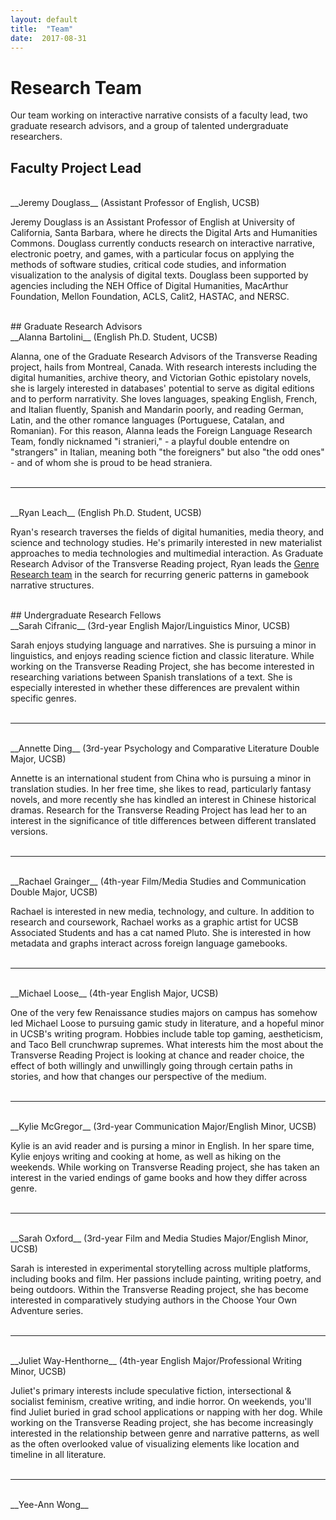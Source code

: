 ```yaml
---
layout: default
title:  "Team"
date:  2017-08-31
---
```


# Research Team

Our team working on interactive narrative consists of a faculty lead, two graduate research advisors, and a group of talented undergraduate researchers.

## Faculty Project Lead

<br>
__Jeremy Douglass__ (Assistant Professor of English, UCSB)

Jeremy Douglass is an Assistant Professor of English at University of California, Santa Barbara, where he directs the Digital Arts and Humanities Commons. Douglass currently conducts research on interactive narrative, electronic poetry, and games, with a particular focus on applying the methods of software studies, critical code studies, and information visualization to the analysis of digital texts. Douglass been supported by agencies including the NEH Office of Digital Humanities, MacArthur Foundation, Mellon Foundation, ACLS, Calit2, HASTAC, and NERSC.

<br>
## Graduate Research Advisors

<br>
__Alanna Bartolini__ (English Ph.D. Student, UCSB)

Alanna, one of the Graduate Research Advisors of the Transverse Reading project, hails from Montreal, Canada. With research interests including the digital humanities, archive theory, and Victorian Gothic epistolary novels, she is largely interested in databases' potential to serve as digital editions and to perform narrativity. She loves languages, speaking English, French, and Italian fluently, Spanish and Mandarin poorly, and reading German, Latin, and the other romance languages (Portuguese, Catalan, and Romanian). For this reason, Alanna leads the Foreign Language Research Team, fondly nicknamed "i stranieri," - a playful double entendre on "strangers" in Italian, meaning both "the foreigners" but also "the odd ones" - and of whom she is proud to be head straniera.
<br>
<br>
<hr>
<br>
__Ryan Leach__ (English Ph.D. Student, UCSB)

Ryan's research traverses the fields of digital humanities, media theory, and science and technology studies. He's primarily interested in new materialist approaches to media technologies and multimedial interaction. As Graduate Research Advisor of the Transverse Reading project, Ryan leads the [Genre Research team](https://jeremydouglass.github.io/transverse-gallery/research/2017/08/30/genre.html) in the search for recurring generic patterns in gamebook narrative structures. 

<br>
## Undergraduate Research Fellows

<br>
__Sarah Cifranic__ (3rd-year English Major/Linguistics Minor, UCSB)

Sarah enjoys studying language and narratives. She is pursuing a minor in linguistics, and enjoys reading science fiction and classic literature. While working on the Transverse Reading Project, she has become interested in researching variations between Spanish translations of a text. She is especially interested in whether these differences are prevalent within specific genres. 
<br>
<br>
<hr>
<br>
__Annette Ding__ (3rd-year Psychology and Comparative Literature Double Major, UCSB)

Annette is an international student from China who is pursuing a minor in translation studies. In her free time, she likes to read, particularly fantasy novels, and more recently she has kindled an interest in Chinese historical dramas. Research for the Transverse Reading Project has lead her to an interest in the significance of title differences between different translated versions.
<br>
<br>
<hr>
<br>
__Rachael Grainger__ (4th-year Film/Media Studies and Communication Double Major, UCSB)

Rachael is interested in new media, technology, and culture. In addition to research and coursework, Rachael works as a graphic artist for UCSB Associated Students and has a cat named Pluto. She is interested in how metadata and graphs interact across foreign language gamebooks.
<br>
<br>
<hr>
<br>
__Michael Loose__ (4th-year English Major, UCSB)

One of the very few Renaissance studies majors on campus has somehow led Michael Loose to pursuing gamic study in literature, and a hopeful minor in UCSB's writing program. Hobbies include table top gaming, aestheticism, and Taco Bell crunchwrap supremes. What interests him the most about the Transverse Reading Project is looking at chance and reader choice, the effect of both willingly and unwillingly going through certain paths in stories, and how that changes our perspective of the medium.
<br>
<br>
<hr>
<br>
__Kylie McGregor__ (3rd-year Communication Major/English Minor, UCSB)

Kylie is an avid reader and is pursing a minor in English. In her spare time, Kylie enjoys writing and cooking at home, as well as hiking on the weekends. While working on Transverse Reading project, she has taken an interest in the varied endings of game books and how they differ across genre. 
<br>
<br>
<hr>
<br>
__Sarah Oxford__ (3rd-year Film and Media Studies Major/English Minor, UCSB)

Sarah is interested in experimental storytelling across multiple platforms, including books and film. Her passions include painting, writing poetry, and being outdoors. Within the Transverse Reading project, she has become interested in comparatively studying authors in the Choose Your Own Adventure series.
<br>
<br>
<hr>
<br>
__Juliet Way-Henthorne__ (4th-year English Major/Professional Writing Minor, UCSB) 
 
Juliet's primary interests include speculative fiction, intersectional & socialist feminism, creative writing, and indie horror. On weekends, you'll find Juliet buried in grad school applications or napping with her dog. While working on the Transverse Reading project, she has become increasingly interested in the relationship between genre and narrative patterns, as well as the often overlooked value of visualizing elements like location and timeline in all literature.
<br>
<br>
<hr>
<br>
__Yee-Ann Wong__ 





